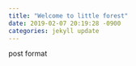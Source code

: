 ```yaml
---
title: "Welcome to little forest"
date: 2019-02-07 20:19:28 -0900
categories: jekyll update
---
```

post format
